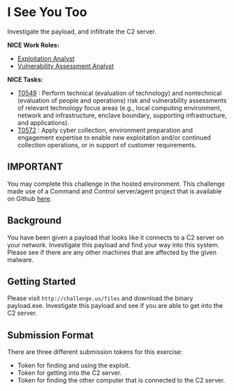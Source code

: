 # I See You Too

Investigate the payload, and infiltrate the C2 server.

**NICE Work Roles:**

- [Exploitation Analyst](https://niccs.cisa.gov/workforce-development/nice-framework/workroles?name=Exploitation+Analyst&id=All)
- [Vulnerability Assessment Analyst](https://niccs.cisa.gov/workforce-development/nice-framework/workroles?name=Cyber+Defense+Forensics+Analyst&id=All)

    
**NICE Tasks:**  

- [T0549](https://niccs.cisa.gov/workforce-development/nice-framework/tasks?id=T0549&description=All) : Perform technical (evaluation of technology) and nontechnical (evaluation of people and operations) risk and vulnerability assessments of relevant technology focus areas (e.g., local computing environment, network and infrastructure, enclave boundary, supporting infrastructure, and applications).
- [T0572](https://niccs.cisa.gov/workforce-development/nice-framework/tasks?id=T0572&description=All) : Apply cyber collection, environment preparation and engagement expertise to enable new exploitation and/or continued collection operations, or in support of customer requirements.

## IMPORTANT
You may complete this challenge in the hosted environment. This challenge made use of a Command and Control server/agent project that is available on Github [here](https://github.com/0xRick/c2).

## Background

You have been given a payload that looks like it connects to a C2 server on your network. Investigate this payload and find your way into this system. Please see if there are any other machines that are affected by the given malware.

## Getting Started

Please visit `http://challenge.us/files` and download the binary payload.exe. Investigate this payload and see if you are able to get into the C2 server.

## Submission Format

There are three different submission tokens for this exercise:

- Token for finding and using the exploit.
- Token for getting into the C2 server.
- Token for finding the other computer that is connected to the C2 server.
